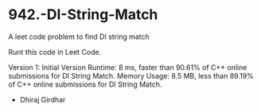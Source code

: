 # 942.-DI-String-Match
A leet code problem to find DI string match

Runt this code in Leet Code.

Version 1: 
Initial Version
Runtime: 8 ms, faster than 90.61% of C++ online submissions for DI String Match.
Memory Usage: 8.5 MB, less than 89.19% of C++ online submissions for DI String Match.

- Dhiraj Girdhar
